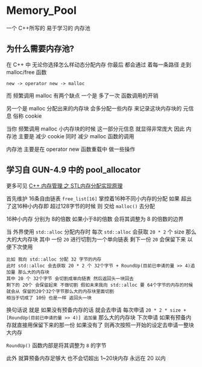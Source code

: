 # Memory_Pool

一个 C++所写的 易于学习的 内存池

## 为什么需要内存池?

在 C++ 中 无论你选择怎么样动态分配内存 你最后 都会通过 着每一条路径 走到 malloc/free 函数

`new -> operator new -> malloc`

而 频繁调用 malloc 有两个缺点 一个是 多了一次 函数调用的开销

另一个是 malloc 分配出来的内存块 会多分配一些内存 来记录这块内存块的 元信息 俗称 cookie

当你 频繁调用 malloc 小内存块的时候 这一部分元信息 就显得非常庞大 因此 内存池 主要是 减少 cookie 同时 减少 malloc 函数的调用

内存池 主要是在 operator new 函数重载中 做一些操作

## 学习自 GUN-4.9 中的 pool_allocator

更多可见 [C++ 内存管理 之 STL内存分配实现原理](https://yuerer.com/C++%E5%86%85%E5%AD%98%E7%AE%A1%E7%90%86-%E4%B9%8B-STL%E5%86%85%E5%AD%98%E5%88%86%E9%85%8D%E5%AE%9E%E7%8E%B0%E5%8E%9F%E7%90%86/)

首先维护 16条自由链表 `free_list[16]` 掌控着16种不同小内存的分配 如果 超出了这16种小内存即 超过128字节的时候 则 交给 `malloc()` 去分配

16种小内存 分别为 8的倍数 如果小于8的倍数 会将其调整为 8 的倍数的边界

当 外界使用 `std::alloc` 分配内存时 每次 `std::alloc` 会获取 `20 * 2` 个 size 那么大的大内存块 其中 一份 `20` 进行切割为一个单向链表 剩下一份 `20` 会保留下来 以便下次使用

```
比如 我向 std::alloc 分配 32 字节的内存 
此时 std::alloc 会去获取 20 * 2 个 32个字节 + RoundUp(目前已申请的量 >> 4)追加量 那么大的内存块 
其中 20 个 32个字节 会切割成单向链表 然后返回头一块回去
剩下的 20个 会保留起来 不做切割 假如未来我向 std::alloc 要 64个字节的内存的时候 就会从 保留的20个32个字节那么大的内存块里面切割 
相当于切成了 10份 也是一样 返回头一块
```

换句话说 就是 如果没有预备内存的话 就会去申请 每次申请 `20 * 2 * size + [RoundUp(目前已申请的量 >> 4)] 追加量` 那么大的内存块 下次申请 如果有预备内存就直接用保留下来的那一份 如果没有了 则再次按照一开始的设定去申请一整块大内存

`RoundUp()` 函数内部是将其调整为 `8` 的字节

此外 就算预备内存足够大 也不会切超出 1~20块内存 永远在 20 以内